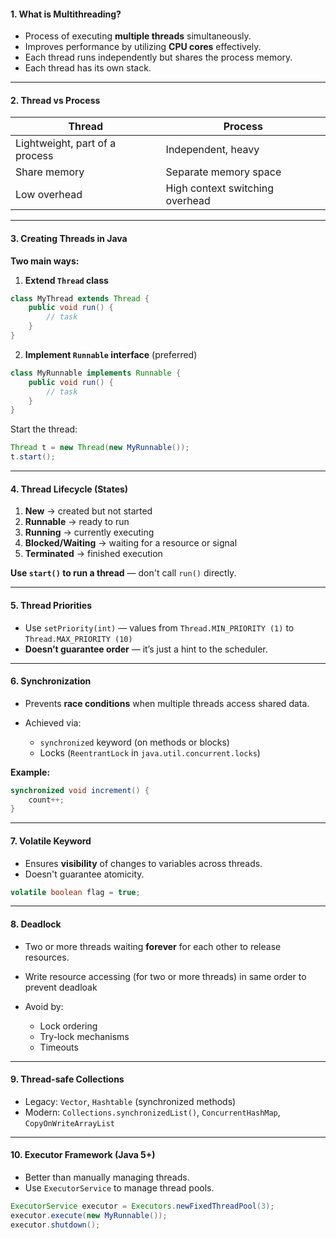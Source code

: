 #### 1. **What is Multithreading?**

* Process of executing **multiple threads** simultaneously.
* Improves performance by utilizing **CPU cores** effectively.
* Each thread runs independently but shares the process memory.
* Each thread has its own stack.

---

#### 2. **Thread vs Process**

| Thread                         | Process                         |
| ------------------------------ | ------------------------------- |
| Lightweight, part of a process | Independent, heavy              |
| Share memory                   | Separate memory space           |
| Low overhead                   | High context switching overhead |

---

#### 3. **Creating Threads in Java**

**Two main ways:**

1. **Extend `Thread` class**

```java
class MyThread extends Thread {
    public void run() {
        // task
    }
}
```

2. **Implement `Runnable` interface** (preferred)

```java
class MyRunnable implements Runnable {
    public void run() {
        // task
    }
}
```

Start the thread:

```java
Thread t = new Thread(new MyRunnable());
t.start();
```

---

#### 4. **Thread Lifecycle (States)**

1. **New** → created but not started
2. **Runnable** → ready to run
3. **Running** → currently executing
4. **Blocked/Waiting** → waiting for a resource or signal
5. **Terminated** → finished execution

**Use `start()` to run a thread** — don't call `run()` directly.

---

#### 5. **Thread Priorities**

* Use `setPriority(int)` — values from `Thread.MIN_PRIORITY (1)` to `Thread.MAX_PRIORITY (10)`
* **Doesn’t guarantee order** — it’s just a hint to the scheduler.

---

#### 6. **Synchronization**

* Prevents **race conditions** when multiple threads access shared data.
* Achieved via:

  * `synchronized` keyword (on methods or blocks)
  * Locks (`ReentrantLock` in `java.util.concurrent.locks`)

**Example:**

```java
synchronized void increment() {
    count++;
}
```

---

#### 7. **Volatile Keyword**

* Ensures **visibility** of changes to variables across threads.
* Doesn't guarantee atomicity.

```java
volatile boolean flag = true;
```

---

#### 8. **Deadlock**

* Two or more threads waiting **forever** for each other to release resources.
* Write resource accessing (for two or more threads) in same order to prevent deadloak
* Avoid by:

  * Lock ordering 
  * Try-lock mechanisms
  * Timeouts

---

#### 9. **Thread-safe Collections**

* Legacy: `Vector`, `Hashtable` (synchronized methods)
* Modern: `Collections.synchronizedList()`, `ConcurrentHashMap`, `CopyOnWriteArrayList`

---

#### 10. **Executor Framework (Java 5+)**

* Better than manually managing threads.
* Use `ExecutorService` to manage thread pools.

```java
ExecutorService executor = Executors.newFixedThreadPool(3);
executor.execute(new MyRunnable());
executor.shutdown();
```
